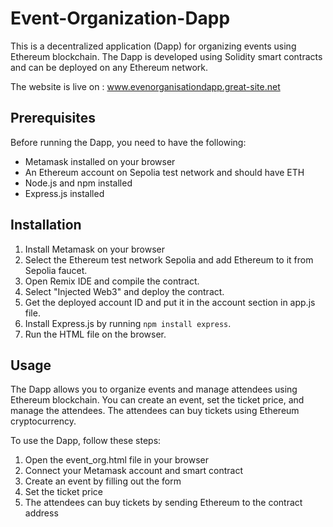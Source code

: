 # Event-Organization-Dapp

This is a decentralized application (Dapp) for organizing events using Ethereum blockchain. The Dapp is developed using Solidity smart contracts and can be deployed on any Ethereum network.

The website is live on : www.evenorganisationdapp.great-site.net

## Prerequisites

Before running the Dapp, you need to have the following:
- Metamask installed on your browser
- An Ethereum account on Sepolia test network and should have ETH
- Node.js and npm installed
- Express.js installed

## Installation

1. Install Metamask on your browser
2. Select the Ethereum test network Sepolia and add Ethereum to it from Sepolia faucet.
3. Open Remix IDE and compile the contract.
4. Select "Injected Web3" and deploy the contract.
5. Get the deployed account ID and put it in the account section in app.js file.
6. Install Express.js by running `npm install express`.
7. Run the HTML file on the browser.

## Usage

The Dapp allows you to organize events and manage attendees using Ethereum blockchain. You can create an event, set the ticket price, and manage the attendees. The attendees can buy tickets using Ethereum cryptocurrency.

To use the Dapp, follow these steps:
1. Open the event_org.html file in your browser
2. Connect your Metamask account and smart contract
3. Create an event by filling out the form
4. Set the ticket price
5. The attendees can buy tickets by sending Ethereum to the contract address
